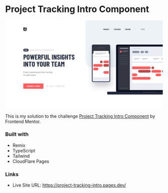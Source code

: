 # Project Tracking Intro Component

![Design preview for the Project Tracking Intro](./public/assets/preview.jpg)

This is my solution to the challenge [Project Tracking Intro Component](https://www.frontendmentor.io/challenges/project-tracking-intro-component-5d289097500fcb331a67d80e) by Frontend Mentor.

### Built with

- Remix
- TypeScript
- Tailwind
- CloudFlare Pages

### Links

- Live Site URL: <https://project-tracking-intro.pages.dev/>
